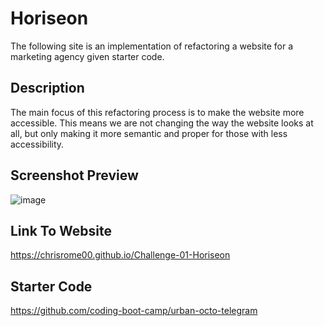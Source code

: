 # Horiseon
The following site is an implementation of refactoring a website for a marketing agency given starter code.

## Description
The main focus of this refactoring process is to make the website more accessible. This means we are not changing the way
the website looks at all, but only making it more semantic and proper for those with less accessibility.

## Screenshot Preview
![image](https://github.com/ChrisRome00/Challenge-01-Horiseon/assets/113261423/7f6ca269-5352-4adf-9722-1f2a5bd33966)

## Link To Website
https://chrisrome00.github.io/Challenge-01-Horiseon

## Starter Code
https://github.com/coding-boot-camp/urban-octo-telegram
